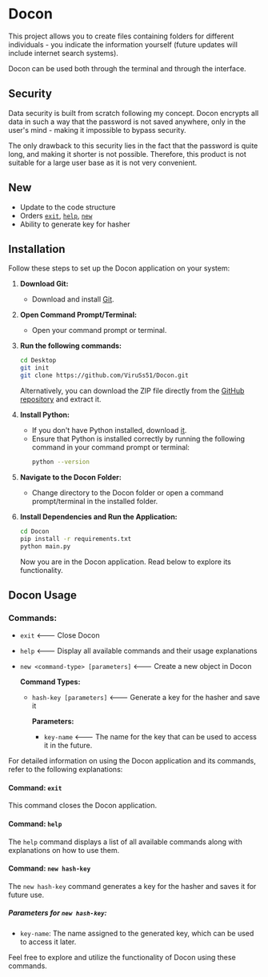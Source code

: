 # Docon

This project allows you to create files containing folders for different individuals - you indicate the information yourself (future updates will include internet search systems).

Docon can be used both through the terminal and through the interface.

## Security

Data security is built from scratch following my concept. Docon encrypts all data in such a way that the password is not saved anywhere, only in the user's mind - making it impossible to bypass security.

The only drawback to this security lies in the fact that the password is quite long, and making it shorter is not possible. Therefore, this product is not suitable for a large user base as it is not very convenient.

## New

- Update to the code structure
- Orders [`exit`](https://github.com/ViruSs51/Docon/tree/master?tab=readme-ov-file#command-exit), [`help`](https://github.com/ViruSs51/Docon/tree/master?tab=readme-ov-file#command-help), [`new`](https://github.com/ViruSs51/Docon/tree/master?tab=readme-ov-file#command-new-hash-key)
- Ability to generate key for hasher

## Installation

Follow these steps to set up the Docon application on your system:

1. **Download Git:**
    - Download and install [Git](https://git-scm.com/downloads).

2. **Open Command Prompt/Terminal:**
    - Open your command prompt or terminal.

3. **Run the following commands:**
    ```bash
    cd Desktop
    git init
    git clone https://github.com/ViruSs51/Docon.git
    ```

    Alternatively, you can download the ZIP file directly from the [GitHub repository]([https://github.com/ViruSs51/Docon/tree/master?tab=readme-ov-file#installation](https://github.com/ViruSs51/Docon/tree/master?tab=readme-ov-file#installation)) and extract it.

4. **Install Python:**
    - If you don't have Python installed, download [it](https://www.python.org/).
    - Ensure that Python is installed correctly by running the following command in your command prompt or terminal:
        ```bash
        python --version
        ```

5. **Navigate to the Docon Folder:**
    - Change directory to the Docon folder or open a command prompt/terminal in the installed folder.

6. **Install Dependencies and Run the Application:**
    ```bash
    cd Docon
    pip install -r requirements.txt
    python main.py
    ```

    Now you are in the Docon application. Read below to explore its functionality.

## Docon Usage

### Commands:
- `exit` <--- Close Docon
- `help` <--- Display all available commands and their usage explanations
- `new <command-type> [parameters]` <--- Create a new object in Docon

    **Command Types:**
    - `hash-key [parameters]` <--- Generate a key for the hasher and save it
    
        **Parameters:**
        - `key-name` <--- The name for the key that can be used to access it in the future.

For detailed information on using the Docon application and its commands, refer to the following explanations:

#### Command: `exit`
This command closes the Docon application.

#### Command: `help`
The `help` command displays a list of all available commands along with explanations on how to use them.

#### Command: `new hash-key`
The `new hash-key` command generates a key for the hasher and saves it for future use.

##### Parameters for `new hash-key`:
- `key-name`: The name assigned to the generated key, which can be used to access it later.

Feel free to explore and utilize the functionality of Docon using these commands.
